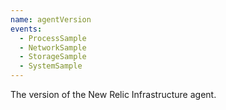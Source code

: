 ```yaml
---
name: agentVersion
events:
  - ProcessSample
  - NetworkSample
  - StorageSample
  - SystemSample
---
```


The version of the New Relic Infrastructure agent.